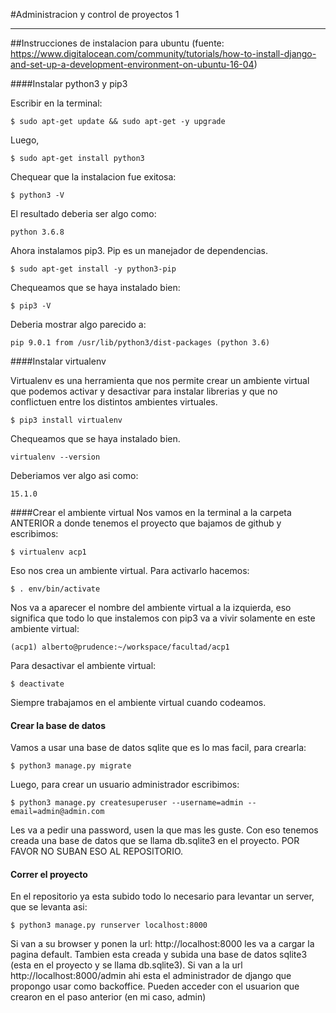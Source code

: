 #Administracion y control de proyectos 1
****************************************

##Instrucciones de instalacion para ubuntu
(fuente: https://www.digitalocean.com/community/tutorials/how-to-install-django-and-set-up-a-development-environment-on-ubuntu-16-04)

####Instalar python3 y pip3

Escribir en la terminal:

```
$ sudo apt-get update && sudo apt-get -y upgrade
```

Luego,

```
$ sudo apt-get install python3
```

Chequear que la instalacion fue exitosa:

```
$ python3 -V
```

El resultado deberia ser algo como: 

```
python 3.6.8
```

Ahora instalamos pip3. Pip es un manejador de dependencias.

```
$ sudo apt-get install -y python3-pip
```

Chequeamos que se haya instalado bien:

```
$ pip3 -V
```

Deberia mostrar algo parecido a:

```
pip 9.0.1 from /usr/lib/python3/dist-packages (python 3.6)
```

####Instalar virtualenv

Virtualenv es una herramienta que nos permite crear un ambiente 
virtual que podemos activar y desactivar para instalar librerias
y que no conflictuen entre los distintos ambientes virtuales.

```
$ pip3 install virtualenv
```

Chequeamos que se haya instalado bien.

```
virtualenv --version
```
Deberiamos ver algo asi como:
```
15.1.0
```

####Crear el ambiente virtual
Nos vamos en la terminal a la carpeta ANTERIOR a donde tenemos el proyecto que bajamos 
de github y escribimos:

```
$ virtualenv acp1
```

Eso nos crea un ambiente virtual. Para activarlo hacemos:

```
$ . env/bin/activate
```
Nos va a aparecer el nombre del ambiente virtual a la izquierda, eso significa que todo lo que
instalemos con pip3 va a vivir solamente en este ambiente virtual:
```
(acp1) alberto@prudence:~/workspace/facultad/acp1
```
Para desactivar el ambiente virtual:

```
$ deactivate
```
Siempre trabajamos en el ambiente virtual cuando codeamos.

#### Crear la base de datos

Vamos a usar una base de datos sqlite que es lo mas facil, para crearla:

```
$ python3 manage.py migrate
```

Luego, para crear un usuario administrador escribimos:

```
$ python3 manage.py createsuperuser --username=admin --email=admin@admin.com 
```

Les va a pedir una password, usen la que mas les guste. Con eso tenemos creada una 
base de datos que se llama db.sqlite3 en el proyecto. POR FAVOR NO SUBAN ESO AL REPOSITORIO.

#### Correr el proyecto

En el repositorio ya esta subido todo lo necesario para levantar un server, que se levanta
asi:
 
```
$ python3 manage.py runserver localhost:8000
```

Si van a su browser y ponen la url: http://localhost:8000 les va a cargar la pagina default.
Tambien esta creada y subida una base de datos sqlite3 (esta en el proyecto y se llama db.sqlite3).
Si van a la url http://localhost:8000/admin ahi esta el administrador de django 
que propongo usar como backoffice. Pueden acceder con el usuarion que crearon en el paso 
anterior (en mi caso, admin)



